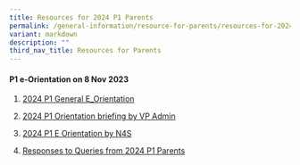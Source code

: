 ```yaml
---
title: Resources for 2024 P1 Parents
permalink: /general-information/resource-for-parents/resources-for-2024-p1-parents/
variant: markdown
description: ""
third_nav_title: Resources for Parents
---
```

#### **P1 e-Orientation on 8 Nov 2023**


1) [2024 P1 General E_Orientation](/files/Resource%20for%20Parents/Resources%20of%202024%20P1%20parents/2024_FHPS_P1_e_ORIENTATION__general_.pdf)

2) [2024 P1 Orientation briefing by VP Admin](/files/Resource%20for%20Parents/Resources%20of%202024%20P1%20parents/P1_2024_Orientation__briefing_by_VP_Admin_.pdf)

3) [2024 P1 E Orientation by N4S](/files/Resource%20for%20Parents/Resources%20of%202024%20P1%20parents/2024%20p1%20e-orientation%20(n4s).pdf)

4) [Responses to Queries from 2024 P1 Parents](/files/Resource%20for%20Parents/Resources%20of%202024%20P1%20parents/2024_P1_eOrientation_Programme_Responses_to_Parents__Questions.pdf)